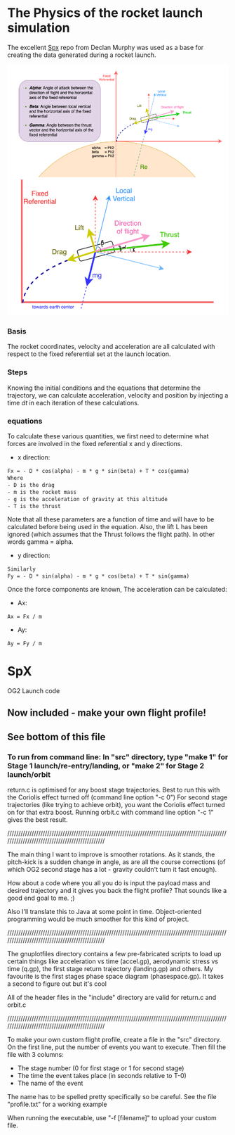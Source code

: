 # The Physics of the rocket launch simulation
The excellent [Spx](https://github.com/decmurphy/Spx) repo from Declan Murphy was used as a base for creating the data generated during a rocket launch.

<img src="./referential.png">

### Basis
The rocket coordinates, velocity and acceleration are all calculated with respect to the fixed referential set at the launch location.

### Steps
Knowing the initial conditions and the equations that determine the trajectory, we can calculate acceleration, velocity and position by injecting a time *_dt_* in each iteration of these calculations.

### equations
To calculate these various quantities, we first need to determine what forces are involved in the fixed referential x and y directions.


- x direction:
```text
Fx = - D * cos(alpha) - m * g * sin(beta) + T * cos(gamma)
Where 
- D is the drag
- m is the rocket mass
- g is the acceleration of gravity at this altitude
- T is the thrust
```
Note that all these parameters are a function of time and will have to be calculated before being used in the equation. Also, the lift L has been ignored (which assumes that the Thrust follows the flight path). In other words gamma = alpha. 


- y direction:
```text
Similarly
Fy = - D * sin(alpha) - m * g * cos(beta) + T * sin(gamma)
```
Once the force components are known, The acceleration can be calculated:

- Ax:
```text
Ax = Fx / m
```

- Ay:
```text
Ay = Fy / m
```

SpX
===
OG2 Launch code

## Now included - make your own flight profile! ##
## See bottom of this file ##

### To run from command line: In "src" directory, type "make 1" for Stage 1 launch/re-entry/landing, or "make 2" for Stage 2 launch/orbit ###

return.c is optimised for any boost stage trajectories. Best to run this with the Coriolis effect turned off (command line option "-c 0")
For second stage trajectories (like trying to achieve orbit), you want the Coriolis effect turned on for that extra boost. Running orbit.c with command line option "-c 1" gives the best result.

///////////////////////////////////////////////////////////////////////////////////////////////////////////////////////////////////////////////

The main thing I want to improve is smoother rotations. As it stands, the pitch-kick is a sudden change in angle, as are all the course corrections (of which OG2 second stage has a lot - gravity couldn't turn it fast enough). 

How about a code where you all you do is input the payload mass and desired trajectory and it gives you back the flight profile? That sounds like a good end goal to me. ;)

Also I'll translate this to Java at some point in time. Object-oriented programming would be much smoother for this kind of project.

///////////////////////////////////////////////////////////////////////////////////////////////////////////////////////////////////////////////

The gnuplotfiles directory contains a few pre-fabricated scripts to load up certain things like acceleration vs time (accel.gp), aerodynamic stress vs time (q.gp), the first stage return trajectory (landing.gp) and others. My favourite is the first stages phase space diagram (phasespace.gp). It takes a second to figure out but it's cool

All of the header files in the "include" directory are valid for return.c and orbit.c

///////////////////////////////////////////////////////////////////////////////////////////////////////////////////////////////////////////////

To make your own custom flight profile, create a file in the "src" directory. On the first line, put the number of events you want to execute. Then fill the file with 3 columns:

* The stage number (0 for first stage or 1 for second stage)
* The time the event takes place (in seconds relative to T-0)
* The name of the event

The name has to be spelled pretty specifically so be careful. See the file "profile.txt" for a working example

When running the executable, use "-f [filename]" to upload your custom file.
